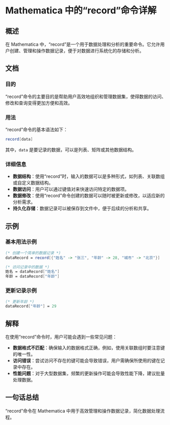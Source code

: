 <!--
Meta Description: # Mathematica 中的“record”命令详解 ## 概述 在 Mathematica 中，“record”是一个用于数据处理和分析的重要命令。它允许用户创建、管理和操作数据记录，便于对数据进行系统化的存储和分析。 ## 文档 ### 目的 “record”命令的主要目的是帮助用户高效地组...
Meta Keywords: record, mathematica, datarecord, data, 命令详解
-->

# Mathematica 中的“record”命令详解

## 概述
在 Mathematica 中，“record”是一个用于数据处理和分析的重要命令。它允许用户创建、管理和操作数据记录，便于对数据进行系统化的存储和分析。

## 文档
### 目的
“record”命令的主要目的是帮助用户高效地组织和管理数据集，使得数据的访问、修改和查询变得更加方便和高效。

### 用法
“record”命令的基本语法如下：

```mathematica
record[data]
```

其中，`data` 是要记录的数据，可以是列表、矩阵或其他数据结构。

### 详细信息
- **数据结构**：使用“record”时，输入的数据可以是多种形式，如列表、关联数组或自定义数据结构。
- **数据访问**：用户可以通过键值对来快速访问特定的数据项。
- **数据修改**：使用“record”命令创建的数据可以随时被更新或修改，以适应新的分析需求。
- **持久化存储**：数据记录可以被保存到文件中，便于后续的分析和共享。

## 示例
### 基本用法示例
```mathematica
(* 创建一个简单的数据记录 *)
dataRecord = record[{"姓名" -> "张三", "年龄" -> 28, "城市" -> "北京"}]

(* 访问记录中的数据 *)
姓名 = dataRecord["姓名"]
年龄 = dataRecord["年龄"]
```

### 更新记录示例
```mathematica
(* 更新年龄 *)
dataRecord["年龄"] = 29
```

## 解释
在使用“record”命令时，用户可能会遇到一些常见问题：
- **数据格式不匹配**：确保输入的数据格式正确，例如，使用关联数组时要注意键的唯一性。
- **访问错误**：尝试访问不存在的键可能会导致错误，用户需确保所使用的键在记录中存在。
- **性能问题**：对于大型数据集，频繁的更新操作可能会导致性能下降，建议批量处理数据。

## 一句话总结
“record”命令在 Mathematica 中用于高效管理和操作数据记录，简化数据处理流程。